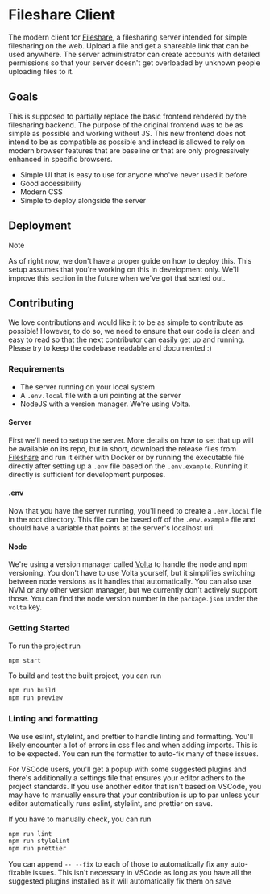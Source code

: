 # Fileshare Client

The modern client for [Fileshare](https://github.com/Reinachan/filesharing), a filesharing server intended for simple filesharing on the web. Upload a file and get a shareable link that can be used anywhere. The server administrator can create accounts with detailed permissions so that your server doesn't get overloaded by unknown people uploading files to it.

## Goals

This is supposed to partially replace the basic frontend rendered by the filesharing backend. The purpose of the original frontend was to be as simple as possible and working without JS. This new frontend does not intend to be as compatible as possible and instead is allowed to rely on modern browser features that are baseline or that are only progressively enhanced in specific browsers.

- Simple UI that is easy to use for anyone who've never used it before
- Good accessibility
- Modern CSS
- Simple to deploy alongside the server

## Deployment

> [!NOTE]
> As of right now, we don't have a proper guide on how to deploy this. This setup assumes that you're working on this in development only. We'll improve this section in the future when we've got that sorted out.

## Contributing

We love contributions and would like it to be as simple to contribute as possible! However, to do so, we need to ensure that our code is clean and easy to read so that the next contributor can easily get up and running. Please try to keep the codebase readable and documented :)

### Requirements

- The server running on your local system
- A `.env.local` file with a uri pointing at the server
- NodeJS with a version manager. We're using Volta.

#### Server

First we'll need to setup the server. More details on how to set that up will be available on its repo, but in short, download the release files from [Fileshare](https://github.com/Reinachan/filesharing/releases) and run it either with Docker or by running the executable file directly after setting up a `.env` file based on the `.env.example`. Running it directly is sufficient for development purposes.

#### .env

Now that you have the server running, you'll need to create a `.env.local` file in the root directory. This file can be based off of the `.env.example` file and should have a variable that points at the server's localhost uri.

#### Node

We're using a version manager called [Volta](https://volta.sh) to handle the node and npm versioning. You don't have to use Volta yourself, but it simplifies switching between node versions as it handles that automatically. You can also use NVM or any other version manager, but we currently don't actively support those. You can find the node version number in the `package.json` under the `volta` key.

### Getting Started

To run the project run

```sh
npm start
```

To build and test the built project, you can run

```sh
npm run build
npm run preview
```

### Linting and formatting

We use eslint, stylelint, and prettier to handle linting and formatting. You'll likely encounter a lot of errors in css files and when adding imports. This is to be expected. You can run the formatter to auto-fix many of these issues.

For VSCode users, you'll get a popup with some suggested plugins and there's additionally a settings file that ensures your editor adhers to the project standards. If you use another editor that isn't based on VSCode, you may have to manually ensure that your contribution is up to par unless your editor automatically runs eslint, stylelint, and prettier on save.

If you have to manually check, you can run

```sh
npm run lint
npm run stylelint
npm run prettier
```

You can append `-- --fix` to each of those to automatically fix any auto-fixable issues. This isn't necessary in VSCode as long as you have all the suggested plugins installed as it will automatically fix them on save
